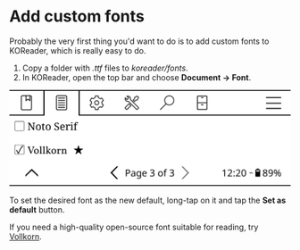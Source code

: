 # Add custom fonts

Probably the very first thing you'd want to do is to add custom fonts to KOReader, which is really easy to do.

1. Copy a folder with _.ttf_ files to _koreader/fonts_.
2. In KOReader, open the top bar and choose **Document -> Font**.

![](img/font.png)

To set the desired font as the new default, long-tap on it and tap the **Set as default** button.

If you need a high-quality open-source font suitable for reading, try [Vollkorn](http://vollkorn-typeface.com).
